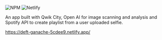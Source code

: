 ![NPM](https://img.shields.io/badge/NPM-%23CB3837.svg?style=for-the-badge&logo=npm&logoColor=white)    ![Netlify](https://img.shields.io/badge/netlify-%23000000.svg?style=for-the-badge&logo=netlify&logoColor=#00C7B7)

An app built with Qwik City, Open AI for image scanning and analysis and Spotify API to create playlist from a user uploaded selfie.

https://deft-ganache-5cdee9.netlify.app/


